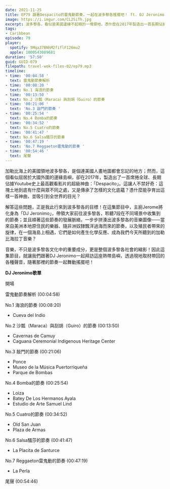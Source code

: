 ```yaml
---
date: 2021-11-25
title: EP79 跟著Despacito的雷鬼動節奏，一起在波多黎各搖擺吧！ ft. DJ Jeronimo
image: https://i.imgur.com/CL2SiTh.jpg
excerpt: 波多黎各，看似是美國邊緣不起眼的一塊領地，憑什麼在2017年製造出一首長期佔據Youtube史上最高觀看影片的超級神曲：「Despacito」？帶著這個問題，主廚Jerome來到波多黎各，這集就讓我們順著這些節奏的發展脈絡，一步步拼湊出波多黎各的音樂圖像，理解來自非洲、美洲與歐洲的音樂元素如何在這裡碰撞出今日的加勒比海拉丁風味吧！
tags:
- Caribbean
episode: 79
player:
  spotify: 5Mqa37BNhM2fiflF126mu2
  apple: 1000543089681
duration: '57:50'
guid: GUID-079
filepath: travel-wok-files-02/ep79.mp3
timeline:
- time: '00:04:58 '
  text: 雷鬼動節奏解析
- time: '00:08:20 '
  text: No.1 海浪的節奏
- time: '00:13:50 '
  text: No.2 沙瓢（Maraca）與刮胡（Guiro）的節奏
- time: '00:21:06 '
  text: 'No.3 敲門的節奏 '
- time: '00:25:54 '
  text: No.4 Bomba的節奏
- time: '00:34:52 '
  text: No.5 Cuatro的節奏
- time: '00:41:47 '
  text: No.6 Salsa騷莎的節奏
- time: '00:47:19 '
  text: 'No.7 Reggaeton雷鬼動的節奏 '
- time: '00:54:46 '
  text: 尾聲
---
```

加勒比海上的美國領地波多黎各，是個連美國人畫地圖都會忘記的地方；然而，這個看似屈居於大國外圍的邊緣島嶼，卻在2017年，製造出了一首席捲全球、長期佔據Youtube史上最高觀看影片的超級神曲：「Despacito」。這讓人不禁好奇：這塊土地到底有什麼與眾不同之處，又是傳承了怎樣的文化底蘊？憑什麼能孕育出這樣一首神曲，並吸引到全世界的目光？

解答這些問題，正是我此行來到波多黎各的目標！在這集節目中，主廚Jerome將化身為「DJ Jeronimo」，帶領大家前往波多黎各，聆聽7段在不同場景中收集到的節奏；並且順著這些節奏的發展脈絡，一步步拼湊出波多黎各的音樂圖像——當來自美洲本地原住民的樂器、隨非洲奴隸飄洋過海而來的節奏，以及殖民者帶來的旋律，在一個海島上相遇，它們是如何產生化學反應、成為我們今天所聽到的加勒比海拉丁音樂？

音樂，不只是波多黎各文化中的重要成分，更是整個波多黎各社會的縮影！因此這集節目，就讓我們跟著DJ Jeronimo一起拜訪這座熱帶島嶼，透過現地取材帶回的各種聲音，隨著那裡的節奏一起舞動搖擺吧！

**DJ Jeronimo歌單**

開場

雷鬼動節奏解析 (00:04:58)

No.1 海浪的節奏 (00:08:20)

* Cueva del Indio

No.2 沙瓢（Maraca）與刮胡（Guiro）的節奏 (00:13:50)

* Cavernas de Camuy
* Caguana Ceremonial Indigenous Heritage Center

No.3 敲門的節奏 (00:21:06)

* Ponce
* Museo de la Música Puertorriqueña
* Parque de Bombas

No.4 Bomba的節奏 (00:25:54)

* Loiza
* Batey De Los Hermanos Ayala
* Estudio de Arte Samuel Lind

No.5 Cuatro的節奏 (00:34:52)

* Old San Juan
* Plaza de Armas

No.6 Salsa騷莎的節奏 (00:41:47)

* La Placita de Santurce

No.7 Reggaeton雷鬼動的節奏 (00:47:19)

* La Perla

尾聲 (00:54:46)

